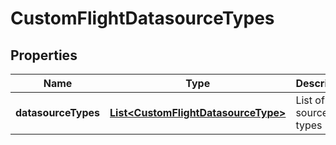 # CustomFlightDatasourceTypes

## Properties
Name | Type | Description | Notes
------------ | ------------- | ------------- | -------------
**datasourceTypes** | [**List&lt;CustomFlightDatasourceType&gt;**](CustomFlightDatasourceType.md) | List of data source types |  [optional]

